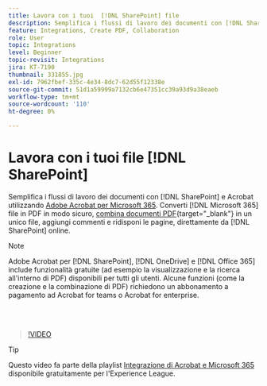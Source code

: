 ```yaml
---
title: Lavora con i tuoi  [!DNL SharePoint] file
description: Semplifica i flussi di lavoro dei documenti con [!DNL SharePoint] e Acrobat utilizzando Adobe Acrobat per [!DNL Microsoft 365]
feature: Integrations, Create PDF, Collaboration
role: User
topic: Integrations
level: Beginner
topic-revisit: Integrations
jira: KT-7190
thumbnail: 331855.jpg
exl-id: 7962fbef-335c-4e34-8dc7-62d55f12338e
source-git-commit: 51d1a59999a7132cb6e47351cc39a93d9a38eaeb
workflow-type: tm+mt
source-wordcount: '110'
ht-degree: 0%

---
```


# Lavora con i tuoi file [!DNL SharePoint]

Semplifica i flussi di lavoro dei documenti con [!DNL SharePoint] e Acrobat utilizzando [Adobe Acrobat per Microsoft 365](https://appsource.microsoft.com/en-us/product/web-apps/adobeinc.adobe-document-cloud-pdf?tab=Overview). Converti [!DNL Microsoft 365] file in PDF in modo sicuro, [combina documenti PDF](https://www.adobe.com/acrobat/online/merge-pdf.html){target="_blank"} in un unico file, aggiungi commenti e ridisponi le pagine, direttamente da [!DNL SharePoint] online.

>[!NOTE]
>
>Adobe Acrobat per [!DNL SharePoint], [!DNL OneDrive] e [!DNL Office 365] include funzionalità gratuite (ad esempio la visualizzazione e la ricerca all&#39;interno di PDF) disponibili per tutti gli utenti. Alcune funzioni (come la creazione e la combinazione di PDF) richiedono un abbonamento a pagamento ad Acrobat for teams o Acrobat for enterprise.

<br> 

>[!VIDEO](https://video.tv.adobe.com/v/331855?quality=12&learn=on&hidetitle=true)

>[!TIP]
>
>Questo video fa parte della playlist [Integrazione di Acrobat e Microsoft 365](https://experienceleague.adobe.com/en/playlists/acrobat-integrate-microsoft-365) disponibile gratuitamente per l&#39;Experience League.
